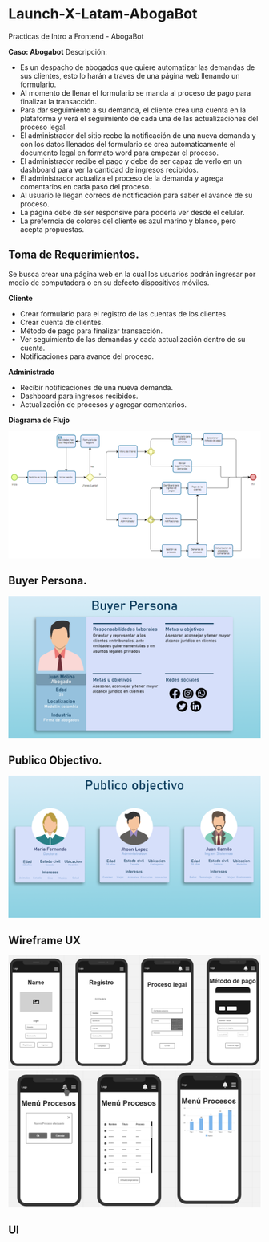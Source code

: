 # Launch-X-Latam-AbogaBot
Practicas de Intro a Frontend - AbogaBot


**Caso: Abogabot**
Descripción:

- Es un despacho de abogados que quiere automatizar las demandas de sus clientes, esto lo harán a traves de una página web llenando un formulario.
- Al momento de llenar el formulario se manda al proceso de pago para finalizar la transacción.
- Para dar seguimiento a su demanda, el cliente crea una cuenta en la plataforma y verá el seguimiento de cada una de las actualizaciones del proceso legal.
- El administrador del sitio recbe la notificación de una nueva demanda y con los datos llenados del formulario se crea automaticamente el documento legal en formato word para empezar el proceso.
- El administrador recibe el pago y debe de ser capaz de verlo en un dashboard para ver la cantidad de ingresos recibidos.
- El administrador actualiza el proceso de la demanda y agrega comentarios en cada paso del proceso.
- Al usuario le llegan correos de notificación para saber el avance de su proceso.
- La página debe de ser responsive para poderla ver desde el celular.
- La preferncia de colores del cliente es azul marino y blanco, pero acepta propuestas.


## **Toma de Requerimientos.**

Se busca crear una página web en la cual los usuarios podrán ingresar por medio de computadora o en su defecto dispositivos móviles.

**Cliente**

- Crear formulario para el registro de las cuentas de los clientes.
- Crear cuenta de clientes.
- Método de pago para finalizar transacción.
- Ver seguimiento de las demandas y cada actualización dentro de su cuenta.
- Notificaciones para avance del proceso.

**Administrado**
- Recibir notificaciones de una nueva demanda.
- Dashboard para ingresos recibidos.
- Actualización de procesos y agregar comentarios.

**Diagrama de Flujo**

![Digrama de flujo](./Img/Diagrama_flujo.png)

## **Buyer Persona.**

![Buyer Persona](./Img/Buyer_persona.png)

## **Publico Objectivo.**

![Publico Objectivo](./Img/Publico_objectivo.png)
## **Wireframe UX**

![WireFrame1](./Img/Frame1.png)
![WireFrame2](./Img/Frame2.png)
## **UI**
